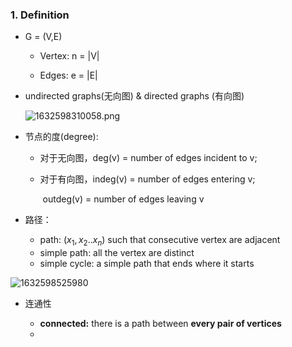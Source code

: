 ### 1. Definition

- G = (V,E)

  - Vertex: n = |V|

  - Edges: e = |E|

- undirected graphs(无向图) & directed graphs (有向图)

  ![1632598310058.png](https://i.loli.net/2021/09/26/CrOG5Mmofs7q4Ux.png)

- 节点的度(degree): 

  - 对于无向图，deg(v) = number of edges incident to v;

  - 对于有向图，indeg(v) = number of edges entering v; 

    ​			outdeg(v) = number of edges leaving v

- 路径：

  - path: $(x_1,x_2..x_n)$ such that consecutive vertex are adjacent
  - simple path: all the vertex are distinct
  - simple cycle: a simple path that ends where it starts

![1632598525980](C:\Users\zh-wa\AppData\Roaming\Typora\typora-user-images\1632598525980.png)

- 连通性

  - **connected:** there is a path between **every pair of vertices**
  - 
